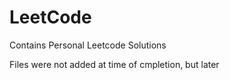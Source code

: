 # LeetCode
Contains Personal Leetcode Solutions

Files were not added at time of cmpletion, but later
